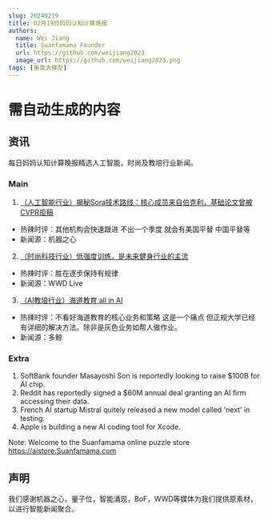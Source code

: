 ```yaml
---
slug: 20240219
title: 02月19日妈妈认知计算晚报
authors:
  name: Wei Jiang
  title: Suanfamama Founder
  url: https://github.com/weijiang2023
  image_url: https://github.com/weijiang2023.png
tags: [垂类大模型]
---
```


# 需自动生成的内容
## 资讯
每日妈妈认知计算晚报精选人工智能，时尚及教培行业新闻。

### Main

1. [（人工智能行业）揭秘Sora技术路线：核心成员来自伯克利，基础论文曾被CVPR拒稿](https://mp.weixin.qq.com/s/_HyZTyrN95Ys6ZFJzY-mkg)
* 热辣时评：其他机构会快速跟进 不出一个季度 就会有美国平替 中国平替等
* 新闻源：机器之心

2. [（时尚科技行业）低强度训练，是未来健身行业的主流](https://mp.weixin.qq.com/s/mt-rQC_73RBIWUQzCcGhgg)
* 热辣时评：胜在逐步保持有规律
* 新闻源：WWD Live

3. [（AI教培行业）海道教育 all in AI](https://mp.weixin.qq.com/s/wXa7fLyzJPFOUgHuVA_FBA)
* 热辣时评：不看好海道教育的核心业务和策略 这是一个痛点 但正规大学已经有详细的解决方法。除非是灰色业务如帮人做作业。
* 新闻源：多鲸

### Extra
1. SoftBank founder Masayoshi Son is reportedly looking to raise $100B for AI chip.
2. Reddit has reportedly signed a $60M annual deal granting an AI firm accessing their data.
3. French AI startup Mistral quitely released a new model called 'next' in testing.
4. Apple is building a new AI coding tool for Xcode.

Note: Welcome to the Suanfamama online puzzle store https://aistore.Suanfamama.com

## 声明

我们感谢机器之心，量子位，智能涌现，BoF，WWD等媒体为我们提供原素材，以进行智能新闻聚合。
